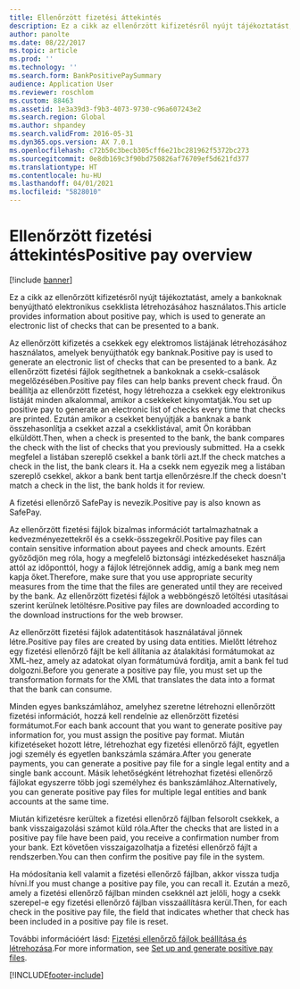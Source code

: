 ```yaml
---
title: Ellenőrzött fizetési áttekintés
description: Ez a cikk az ellenőrzött kifizetésről nyújt tájékoztatást, amely a bankoknak benyújtható elektronikus csekklista létrehozásához használatos.
author: panolte
ms.date: 08/22/2017
ms.topic: article
ms.prod: ''
ms.technology: ''
ms.search.form: BankPositivePaySummary
audience: Application User
ms.reviewer: roschlom
ms.custom: 88463
ms.assetid: 1e3a39d3-f9b3-4073-9730-c96a607243e2
ms.search.region: Global
ms.author: shpandey
ms.search.validFrom: 2016-05-31
ms.dyn365.ops.version: AX 7.0.1
ms.openlocfilehash: c72b50c3becb305cff6e21bc281962f5372bc273
ms.sourcegitcommit: 0e8db169c3f90bd750826af76709ef5d621fd377
ms.translationtype: HT
ms.contentlocale: hu-HU
ms.lasthandoff: 04/01/2021
ms.locfileid: "5828010"
---
```

# <a name="positive-pay-overview"></a><span data-ttu-id="dd80b-103">Ellenőrzött fizetési áttekintés</span><span class="sxs-lookup"><span data-stu-id="dd80b-103">Positive pay overview</span></span>

[!include [banner](../includes/banner.md)]

<span data-ttu-id="dd80b-104">Ez a cikk az ellenőrzött kifizetésről nyújt tájékoztatást, amely a bankoknak benyújtható elektronikus csekklista létrehozásához használatos.</span><span class="sxs-lookup"><span data-stu-id="dd80b-104">This article provides information about positive pay, which is used to generate an electronic list of checks that can be presented to a bank.</span></span> 

<span data-ttu-id="dd80b-105">Az ellenőrzött kifizetés a csekkek egy elektromos listájának létrehozásához használatos, amelyek benyújthatók egy banknak.</span><span class="sxs-lookup"><span data-stu-id="dd80b-105">Positive pay is used to generate an electronic list of checks that can be presented to a bank.</span></span> <span data-ttu-id="dd80b-106">Az ellenőrzött fizetési fájlok segíthetnek a bankoknak a csekk-csalások megelőzésében.</span><span class="sxs-lookup"><span data-stu-id="dd80b-106">Positive pay files can help banks prevent check fraud.</span></span> <span data-ttu-id="dd80b-107">Ön beállítja az ellenőrzött fizetést, hogy létrehozza a csekkek egy elektronikus listáját minden alkalommal, amikor a csekkeket kinyomtatják.</span><span class="sxs-lookup"><span data-stu-id="dd80b-107">You set up positive pay to generate an electronic list of checks every time that checks are printed.</span></span> <span data-ttu-id="dd80b-108">Ezután amikor a csekket benyújtják a banknak a bank összehasonlítja a csekket azzal a csekklistával, amit Ön korábban elküldött.</span><span class="sxs-lookup"><span data-stu-id="dd80b-108">Then, when a check is presented to the bank, the bank compares the check with the list of checks that you previously submitted.</span></span> <span data-ttu-id="dd80b-109">Ha a csekk megfelel a listában szereplő csekkel a bank törli azt.</span><span class="sxs-lookup"><span data-stu-id="dd80b-109">If the check matches a check in the list, the bank clears it.</span></span> <span data-ttu-id="dd80b-110">Ha a csekk nem egyezik meg a listában szereplő csekkel, akkor a bank bent tartja ellenőrzésre.</span><span class="sxs-lookup"><span data-stu-id="dd80b-110">If the check doesn't match a check in the list, the bank holds it for review.</span></span>

<span data-ttu-id="dd80b-111">A fizetési ellenőrző SafePay is nevezik.</span><span class="sxs-lookup"><span data-stu-id="dd80b-111">Positive pay is also known as SafePay.</span></span> 

<span data-ttu-id="dd80b-112">Az ellenőrzött fizetési fájlok bizalmas információt tartalmazhatnak a kedvezményezettekről és a csekk-összegekről.</span><span class="sxs-lookup"><span data-stu-id="dd80b-112">Positive pay files can contain sensitive information about payees and check amounts.</span></span> <span data-ttu-id="dd80b-113">Ezért győződjön meg róla, hogy a megfelelő biztonsági intézkedéseket használja attól az időponttól, hogy a fájlok létrejönnek addig, amíg a bank meg nem kapja őket.</span><span class="sxs-lookup"><span data-stu-id="dd80b-113">Therefore, make sure that you use appropriate security measures from the time that the files are generated until they are received by the bank.</span></span> <span data-ttu-id="dd80b-114">Az ellenőrzött fizetési fájlok a webböngésző letöltési utasításai szerint kerülnek letöltésre.</span><span class="sxs-lookup"><span data-stu-id="dd80b-114">Positive pay files are downloaded according to the download instructions for the web browser.</span></span> 

<span data-ttu-id="dd80b-115">Az ellenőrzött fizetési fájlok adatentitások használatával jönnek létre.</span><span class="sxs-lookup"><span data-stu-id="dd80b-115">Positive pay files are created by using data entities.</span></span> <span data-ttu-id="dd80b-116">Mielőtt létrehoz egy fizetési ellenőrző fájlt be kell állítania az átalakítási formátumokat az XML-hez, amely az adatokat olyan formátumúvá fordítja, amit a bank fel tud dolgozni.</span><span class="sxs-lookup"><span data-stu-id="dd80b-116">Before you generate a positive pay file, you must set up the transformation formats for the XML that translates the data into a format that the bank can consume.</span></span> 

<span data-ttu-id="dd80b-117">Minden egyes bankszámlához, amelyhez szeretne létrehozni ellenőrzött fizetési információt, hozzá kell rendelnie az ellenőrzött fizetési formátumot.</span><span class="sxs-lookup"><span data-stu-id="dd80b-117">For each bank account that you want to generate positive pay information for, you must assign the positive pay format.</span></span> <span data-ttu-id="dd80b-118">Miután kifizetéseket hozott létre, létrehozhat egy fizetési ellenőrző fájlt, egyetlen jogi személy és egyetlen bankszámla számára.</span><span class="sxs-lookup"><span data-stu-id="dd80b-118">After you generate payments, you can generate a positive pay file for a single legal entity and a single bank account.</span></span> <span data-ttu-id="dd80b-119">Másik lehetőségként létrehozhat fizetési ellenőrző fájlokat egyszerre több jogi személyhez és bankszámlához.</span><span class="sxs-lookup"><span data-stu-id="dd80b-119">Alternatively, you can generate positive pay files for multiple legal entities and bank accounts at the same time.</span></span> 

<span data-ttu-id="dd80b-120">Miután kifizetésre kerültek a fizetési ellenőrző fájlban felsorolt csekkek, a bank visszaigazolási számot küld róla.</span><span class="sxs-lookup"><span data-stu-id="dd80b-120">After the checks that are listed in a positive pay file have been paid, you receive a confirmation number from your bank.</span></span> <span data-ttu-id="dd80b-121">Ezt követően visszaigazolhatja a fizetési ellenőrző fájlt a rendszerben.</span><span class="sxs-lookup"><span data-stu-id="dd80b-121">You can then confirm the positive pay file in the system.</span></span> 

<span data-ttu-id="dd80b-122">Ha módosítania kell valamit a fizetési ellenőrző fájlban, akkor vissza tudja hívni.</span><span class="sxs-lookup"><span data-stu-id="dd80b-122">If you must change a positive pay file, you can recall it.</span></span> <span data-ttu-id="dd80b-123">Ezután a mező, amely a fizetési ellenőrző fájlban minden csekknél azt jelöli, hogy a csekk szerepel-e egy fizetési ellenőrző fájlban visszaállításra kerül.</span><span class="sxs-lookup"><span data-stu-id="dd80b-123">Then, for each check in the positive pay file, the field that indicates whether that check has been included in a positive pay file is reset.</span></span>

<span data-ttu-id="dd80b-124">További információért lásd: [Fizetési ellenőrző fájlok beállítása és létrehozása](set-up-generate-positive-pay-files.md).</span><span class="sxs-lookup"><span data-stu-id="dd80b-124">For more information, see [Set up and generate positive pay files](set-up-generate-positive-pay-files.md).</span></span>





[!INCLUDE[footer-include](../../includes/footer-banner.md)]